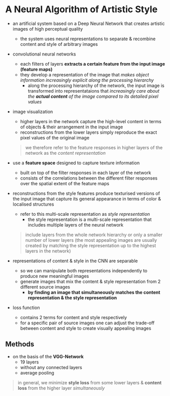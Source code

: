 # A Neural Algorithm of Artistic Style

- an artificial system based on a Deep Neural Network that creates artistic images of high perceptual quality

  - the system uses neural representations to separate & recombine content and style of arbitrary images

- convolutional neural networks

  - each filters of layers __extracts a certain feature from the input image (feature maps)__
  - they develop a representation of the image that _makes object information increasingly explicit along the processing hierarchy_
    - along the processing hierarchy of the network, the input image is transformed into representataions that _increasingly care about the __actual content__ of the image compared to its detailed pixel values_

- image visualization

  - higher layers in the network capture the high-level content in terms of objects & their arrangement in the input image
  - reconstructions from the lower layers simply reproduce the exact pixel values of the original image

  > we therefore refer to the feature responses in higher layers of the network as the _content representation_

- use a __feature space__ designed to capture texture information

  - built on top of the filter responses in each layer of the network
  - consists of the correlations between the different filter responses over the spatial extent of the feature maps

- reconstructions from the style features produce texturised versions of the input image that capture its general appearance in terms of color & localised structures

  - refer to this multi-scale representation as _style representation_
    - the style representation is a multi-scale representation that includes multiple layers of the neural network

  > include layers from the whole network hierarchy or only a smaller number of lower layers (the most appealing images are usually created by matching the style representation up to the highest layers in the network)

- representations of content & style in the CNN are separable

  - so we can manipulate both representations independently to produce new meaningful images
  - generate images that mix the content & style representation from 2 different source images
    - __by finding an image that simultaneously matches the content representation & the style representation__

- loss function

  - contains 2 terms for content and style respectively
  - for a specific pair of source images one can adjust the trade-off between content and style to create visually appealing images

## Methods

- on the basis of the __VGG-Network__
  - 19 layers
  - without any connected layers
  - average pooling

> in general, we minimize __style loss__ from some lower layers & __content loss__ from the higher layer  _simultaneously_